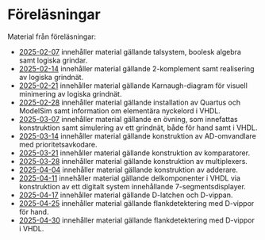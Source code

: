 # Föreläsningar

Material från föreläsningar:
* [2025-02-07](./2025-02-07/README.md) innehåller material gällande talsystem, boolesk algebra samt logiska grindar.
* [2025-02-14](./2025-02-14/README.md) innehåller material gällande 2-komplement samt realisering av logiska grindnät.
* [2025-02-21](./2025-02-21/README.md) innehåller material gällande Karnaugh-diagram för visuell minimering av logiska grindnät.
* [2025-02-28](./2025-02-28/README.md) innehåller material gällande installation av Quartus och ModelSim samt information
om elementära nyckelord i VHDL.
* [2025-03-07](./2025-03-07/README.md) innehåller material gällande en övning, som innefattas konstruktion
samt simulering av ett grindnät, både för hand samt i VHDL.
* [2025-03-14](./2025-03-14/README.md) innehåller material gällande konstruktion av AD-omvandlare med prioritetsavkodare.
* [2025-03-21](./2025-03-21/README.md) innehåller material gällande konstruktion av komparatorer.
* [2025-03-28](./2025-03-28/README.md) innehåller material gällande konstruktion av multiplexers.
* [2025-04-04](./2025-04-04/README.md) innehåller material gällande konstruktion av adderare.
* [2025-04-11](./2025-04-11/README.md) innehåller material gällande delkomponenter i VHDL via 
konstruktion av ett digitalt system innehållande 7-segmentsdisplayer.
* [2025-04-17](./2025-04-17/README.md) innehåller material gällande D-latchen och D-vippan.
* [2025-04-25](./2025-04-25/README.md) innehåller material gällande flankdetektering med D-vippor för hand.
* [2025-04-30](./2025-04-30/README.md) innehåller material gällande flankdetektering med D-vippor i VHDL.